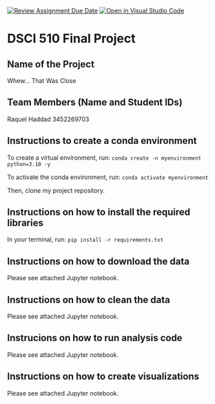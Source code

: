 [![Review Assignment Due Date](https://classroom.github.com/assets/deadline-readme-button-24ddc0f5d75046c5622901739e7c5dd533143b0c8e959d652212380cedb1ea36.svg)](https://classroom.github.com/a/h_LXMCrc)
[![Open in Visual Studio Code](https://classroom.github.com/assets/open-in-vscode-718a45dd9cf7e7f842a935f5ebbe5719a5e09af4491e668f4dbf3b35d5cca122.svg)](https://classroom.github.com/online_ide?assignment_repo_id=12819585&assignment_repo_type=AssignmentRepo)
# DSCI 510 Final Project

## Name of the Project

Whew... That Was Close

## Team Members (Name and Student IDs)

Raquel Haddad 3452269703

## Instructions to create a conda environment

To create a virtual environment, run: ```conda create -n myenvironment python=3.10 -y```

To activate the conda environment, run: ```conda activate myenvironment```

Then, clone my project repository.

## Instructions on how to install the required libraries

In your terminal, run: ```pip install -r requirements.txt```

## Instructions on how to download the data

Please see attached Jupyter notebook.

## Instructions on how to clean the data

Please see attached Jupyter notebook.

## Instrucions on how to run analysis code

Please see attached Jupyter notebook.

## Instructions on how to create visualizations

Please see attached Jupyter notebook.
